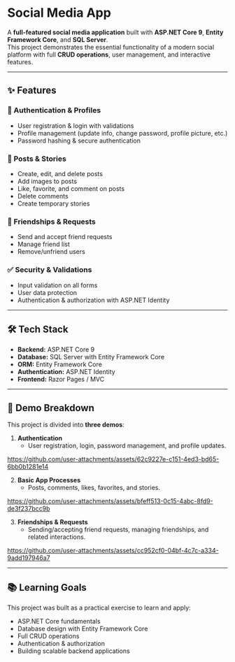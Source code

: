 # Social Media App  

A **full-featured social media application** built with **ASP.NET Core 9**, **Entity Framework Core**, and **SQL Server**.  
This project demonstrates the essential functionality of a modern social platform with full **CRUD operations**, user management, and interactive features.  

---

## ✨ Features  

### 🔐 Authentication & Profiles  
- User registration & login with validations  
- Profile management (update info, change password, profile picture, etc.)  
- Password hashing & secure authentication  

### 📝 Posts & Stories  
- Create, edit, and delete posts  
- Add images to posts  
- Like, favorite, and comment on posts  
- Delete comments  
- Create temporary stories  

### 👥 Friendships & Requests  
- Send and accept friend requests  
- Manage friend list  
- Remove/unfriend users  

### ✅ Security & Validations  
- Input validation on all forms  
- User data protection  
- Authentication & authorization with ASP.NET Identity  

---

## 🛠️ Tech Stack  

- **Backend:** ASP.NET Core 9  
- **Database:** SQL Server with Entity Framework Core  
- **ORM:** Entity Framework Core  
- **Authentication:** ASP.NET Identity  
- **Frontend:** Razor Pages / MVC  

---

## 🎥 Demo Breakdown  

This project is divided into **three demos**:  

1. **Authentication**  
   - User registration, login, password management, and profile updates.
     
https://github.com/user-attachments/assets/62c9227e-c151-4ed3-bd65-6bb0b1281e14

2. **Basic App Processes**  
   - Posts, comments, likes, favorites, and stories.
     
https://github.com/user-attachments/assets/bfeff513-0c15-4abc-8fd9-de3f237bcc9b

3. **Friendships & Requests**  
   - Sending/accepting friend requests, managing friendships, and related interactions.  


https://github.com/user-attachments/assets/cc952cf0-04bf-4c7c-a334-9add197946a7


---

## 📚 Learning Goals  

This project was built as a practical exercise to learn and apply:  
- ASP.NET Core fundamentals  
- Database design with Entity Framework Core  
- Full CRUD operations  
- Authentication & authorization  
- Building scalable backend applications  

